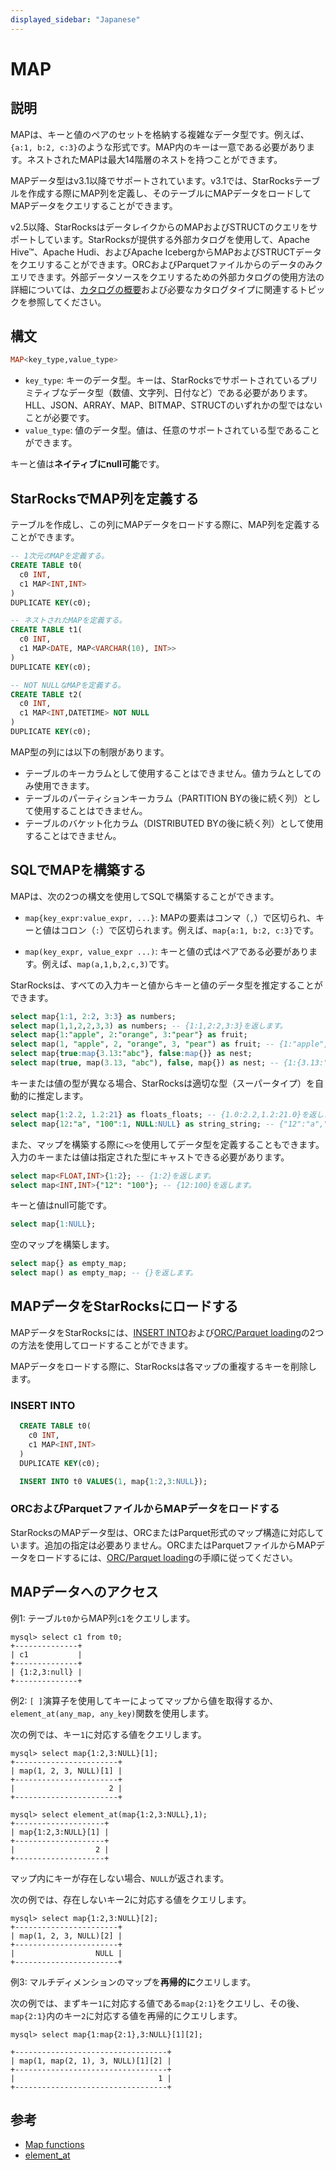 ```yaml
---
displayed_sidebar: "Japanese"
---
```


# MAP

## 説明

MAPは、キーと値のペアのセットを格納する複雑なデータ型です。例えば、`{a:1, b:2, c:3}`のような形式です。MAP内のキーは一意である必要があります。ネストされたMAPは最大14階層のネストを持つことができます。

MAPデータ型はv3.1以降でサポートされています。v3.1では、StarRocksテーブルを作成する際にMAP列を定義し、そのテーブルにMAPデータをロードしてMAPデータをクエリすることができます。

v2.5以降、StarRocksはデータレイクからのMAPおよびSTRUCTのクエリをサポートしています。StarRocksが提供する外部カタログを使用して、Apache Hive™、Apache Hudi、およびApache IcebergからMAPおよびSTRUCTデータをクエリすることができます。ORCおよびParquetファイルからのデータのみクエリできます。外部データソースをクエリするための外部カタログの使用方法の詳細については、[カタログの概要](../../../data_source/catalog/catalog_overview.md)および必要なカタログタイプに関連するトピックを参照してください。

## 構文

```Haskell
MAP<key_type,value_type>
```

- `key_type`: キーのデータ型。キーは、StarRocksでサポートされているプリミティブなデータ型（数値、文字列、日付など）である必要があります。HLL、JSON、ARRAY、MAP、BITMAP、STRUCTのいずれかの型ではないことが必要です。
- `value_type`: 値のデータ型。値は、任意のサポートされている型であることができます。

キーと値は**ネイティブにnull可能**です。

## StarRocksでMAP列を定義する

テーブルを作成し、この列にMAPデータをロードする際に、MAP列を定義することができます。

```SQL
-- 1次元のMAPを定義する。
CREATE TABLE t0(
  c0 INT,
  c1 MAP<INT,INT>
)
DUPLICATE KEY(c0);

-- ネストされたMAPを定義する。
CREATE TABLE t1(
  c0 INT,
  c1 MAP<DATE, MAP<VARCHAR(10), INT>>
)
DUPLICATE KEY(c0);

-- NOT NULLなMAPを定義する。
CREATE TABLE t2(
  c0 INT,
  c1 MAP<INT,DATETIME> NOT NULL
)
DUPLICATE KEY(c0);
```

MAP型の列には以下の制限があります。

- テーブルのキーカラムとして使用することはできません。値カラムとしてのみ使用できます。
- テーブルのパーティションキーカラム（PARTITION BYの後に続く列）として使用することはできません。
- テーブルのバケット化カラム（DISTRIBUTED BYの後に続く列）として使用することはできません。

## SQLでMAPを構築する

MAPは、次の2つの構文を使用してSQLで構築することができます。

- `map{key_expr:value_expr, ...}`: MAPの要素はコンマ（`,`）で区切られ、キーと値はコロン（`:`）で区切られます。例えば、`map{a:1, b:2, c:3}`です。

- `map(key_expr, value_expr ...)`: キーと値の式はペアである必要があります。例えば、`map(a,1,b,2,c,3)`です。

StarRocksは、すべての入力キーと値からキーと値のデータ型を推定することができます。

```SQL
select map{1:1, 2:2, 3:3} as numbers;
select map(1,1,2,2,3,3) as numbers; -- {1:1,2:2,3:3}を返します。
select map{1:"apple", 2:"orange", 3:"pear"} as fruit;
select map(1, "apple", 2, "orange", 3, "pear") as fruit; -- {1:"apple",2:"orange",3:"pear"}を返します。
select map{true:map{3.13:"abc"}, false:map{}} as nest;
select map(true, map(3.13, "abc"), false, map{}) as nest; -- {1:{3.13:"abc"},0:{}}を返します。
```

キーまたは値の型が異なる場合、StarRocksは適切な型（スーパータイプ）を自動的に推定します。

```SQL
select map{1:2.2, 1.2:21} as floats_floats; -- {1.0:2.2,1.2:21.0}を返します。
select map{12:"a", "100":1, NULL:NULL} as string_string; -- {"12":"a","100":"1",null:null}を返します。
```

また、マップを構築する際に`<>`を使用してデータ型を定義することもできます。入力のキーまたは値は指定された型にキャストできる必要があります。

```SQL
select map<FLOAT,INT>{1:2}; -- {1:2}を返します。
select map<INT,INT>{"12": "100"}; -- {12:100}を返します。
```

キーと値はnull可能です。

```SQL
select map{1:NULL};
```

空のマップを構築します。

```SQL
select map{} as empty_map;
select map() as empty_map; -- {}を返します。
```

## MAPデータをStarRocksにロードする

MAPデータをStarRocksには、[INSERT INTO](../../../loading/InsertInto.md)および[ORC/Parquet loading](../data-manipulation/BROKER_LOAD.md)の2つの方法を使用してロードすることができます。

MAPデータをロードする際に、StarRocksは各マップの重複するキーを削除します。

### INSERT INTO

```SQL
  CREATE TABLE t0(
    c0 INT,
    c1 MAP<INT,INT>
  )
  DUPLICATE KEY(c0);

  INSERT INTO t0 VALUES(1, map{1:2,3:NULL});
```

### ORCおよびParquetファイルからMAPデータをロードする

StarRocksのMAPデータ型は、ORCまたはParquet形式のマップ構造に対応しています。追加の指定は必要ありません。ORCまたはParquetファイルからMAPデータをロードするには、[ORC/Parquet loading](../data-manipulation/BROKER_LOAD.md)の手順に従ってください。

## MAPデータへのアクセス

例1: テーブル`t0`からMAP列`c1`をクエリします。

```Plain Text
mysql> select c1 from t0;
+--------------+
| c1           |
+--------------+
| {1:2,3:null} |
+--------------+
```

例2: `[ ]`演算子を使用してキーによってマップから値を取得するか、`element_at(any_map, any_key)`関数を使用します。

次の例では、キー`1`に対応する値をクエリします。

```Plain Text
mysql> select map{1:2,3:NULL}[1];
+-----------------------+
| map(1, 2, 3, NULL)[1] |
+-----------------------+
|                     2 |
+-----------------------+

mysql> select element_at(map{1:2,3:NULL},1);
+--------------------+
| map{1:2,3:NULL}[1] |
+--------------------+
|                  2 |
+--------------------+
```

マップ内にキーが存在しない場合、`NULL`が返されます。

次の例では、存在しないキー2に対応する値をクエリします。

```Plain Text
mysql> select map{1:2,3:NULL}[2];
+-----------------------+
| map(1, 2, 3, NULL)[2] |
+-----------------------+
|                  NULL |
+-----------------------+
```

例3: マルチディメンションのマップを**再帰的に**クエリします。

次の例では、まずキー`1`に対応する値である`map{2:1}`をクエリし、その後、`map{2:1}`内のキー`2`に対応する値を再帰的にクエリします。

```Plain Text
mysql> select map{1:map{2:1},3:NULL}[1][2];

+----------------------------------+
| map(1, map(2, 1), 3, NULL)[1][2] |
+----------------------------------+
|                                1 |
+----------------------------------+
```

## 参考

- [Map functions](../../sql-functions/map-functions/map_values.md)
- [element_at](../../sql-functions/array-functions/element_at.md)
